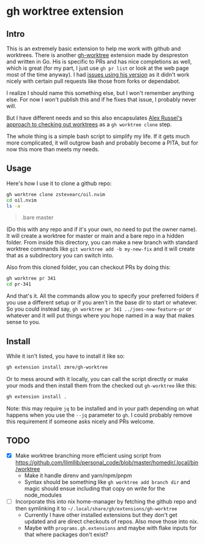 # gh worktree extension

## Intro

This is an extremely basic extension to help me work with github and worktrees.  There is another [gh-worktree](https://github.com/despreston/gh-worktree) extension made by despreston and written in Go.  His is specific to PRs and has nice completions as well, which is great (for my part, I just use `gh pr list` or look at the web page most of the time anyway).  I had [issues using his version](https://github.com/despreston/gh-worktree/issues/4) as it didn't work nicely with certain pull requests like those from forks or dependabot.   

I realize I should name this something else, but I won't remember anything else.  For now I won't publish this and if he fixes that issue, I probably never will.

But I have different needs and so this also encapsulates [Alex Russel's approach to checking out worktrees](https://infrequently.org/2021/07/worktrees-step-by-step/) as a `gh worktree clone` step.

The whole thing is a simple bash script to simplify my life. If it gets much more complicated, it will outgrow bash and probably become a PITA, but for now this more than meets my needs.  

## Usage

Here's how I use it to clone a github repo:

```bash
gh worktree clone zstevearc/oil.nvim
cd oil.nvim
ls -a
```

> .bare    master

(Do this with any repo and if it's your own, no need to put the owner name). It will create a worktree for master or main and a bare repo in a hidden folder.  From inside this directory, you can make a new branch with standard worktree commands like `git worktree add -b my-new-fix` and it will create that as a subdirectory you can switch into.

Also from this cloned folder, you can checkout PRs by doing this:

```bash
gh worktree pr 341
cd pr-341
```

And that's it.  All the commands allow you to specify your preferred folders if you use a different setup or if you aren't in the base dir to start or whatever.  So you could instead say, `gh worktree pr 341 ../joes-new-feature-pr` or whatever and it will put things where you hope named in a way that makes sense to you.

## Install

While it isn't listed, you have to install it like so:

```bash
gh extension install zmre/gh-worktree
```

Or to mess around with it locally, you can call the script directly or make your mods and then install them from the checked out `gh-worktree` like this:

```bash
gh extension install .
```

Note: this may require `jq` to be installed and in your path depending on what happens when you use the `--jq` parameter to `gh`. I could probably remove this requirement if someone asks nicely and PRs welcome.

## TODO

* [x] Make worktree branching more efficient using script from https://github.com/llimllib/personal_code/blob/master/homedir/.local/bin/worktree
  * Make it handle direnv and yarn/npm/pnpm
  * Syntax should be something like `gh worktree add branch dir` and magic should ensue including that copy on write for the node_modules
* [ ] Incorporate this into nix home-manager by fetching the github repo and then symlinking it to `~/.local/share/gh/extensions/gh-worktree`
  * Currently I have other installed extensions but they don't get updated and are direct checkouts of repos. Also move those into nix.
  * Maybe with `programs.gh.extensions` and maybe with flake inputs for that where packages don't exist?
